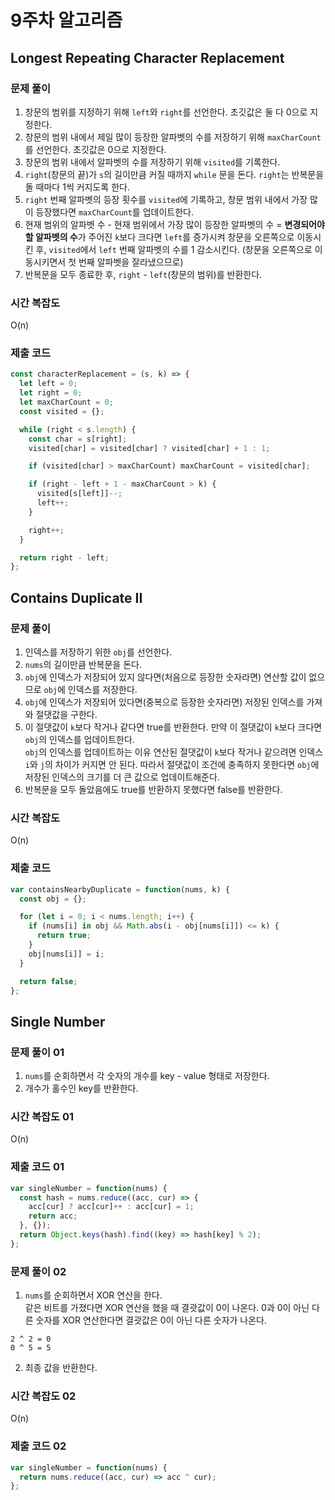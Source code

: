 # 9주차 알고리즘
## Longest Repeating Character Replacement
### 문제 풀이
1. 창문의 범위를 지정하기 위해 `left`와 `right`를 선언한다. 초깃값은 둘 다 0으로 지정한다.
2. 창문의 범위 내에서 제일 많이 등장한 알파벳의 수를 저장하기 위해 `maxCharCount`를 선언한다. 초깃값은 0으로 지정한다.
3. 창문의 범위 내에서 알파벳의 수를 저장하기 위해 `visited`를 기록한다.
4. `right`(창문의 끝)가 `s`의 길이만큼 커질 때까지 `while` 문을 돈다. `right`는 반복문을 돌 때마다 1씩 커지도록 한다.
5. `right` 번째 알파벳의 등장 횟수를 `visited`에 기록하고, 창문 범위 내에서 가장 많이 등장했다면 `maxCharCount`를 업데이트한다.
6. 현재 범위의 알파벳 수 - 현재 범위에서 가장 많이 등장한 알파벳의 수 = **변경되어야 할 알파벳의 수**가 주어진 `k`보다 크다면 `left`를 증가시켜 창문을 오른쪽으로 이동시킨 후, `visited`에서 `left` 번째 알파벳의 수를 1 감소시킨다. (창문을 오른쪽으로 이동시키면서 첫 번째 알파벳을 잘라냈으므로)
7. 반복문을 모두 종료한 후, `right` - `left`(창문의 범위)를 반환한다.

### 시간 복잡도
O(n)

### 제출 코드
```javascript
const characterReplacement = (s, k) => {
  let left = 0;
  let right = 0;
  let maxCharCount = 0;
  const visited = {};

  while (right < s.length) {
    const char = s[right];
    visited[char] = visited[char] ? visited[char] + 1 : 1;

    if (visited[char] > maxCharCount) maxCharCount = visited[char];

    if (right - left + 1 - maxCharCount > k) {
      visited[s[left]]--;
      left++;
    }

    right++;
  }

  return right - left;
};
```

## Contains Duplicate II
### 문제 풀이
1. 인덱스를 저장하기 위한 `obj`를 선언한다.
2. `nums`의 길이만큼 반복문을 돈다.
3. `obj`에 인덱스가 저장되어 있지 않다면(처음으로 등장한 숫자라면) 연산할 값이 없으므로 `obj`에 인덱스를 저장한다.
4. `obj`에 인덱스가 저장되어 있다면(중복으로 등장한 숫자라면) 저장된 인덱스를 가져와 절댓값을 구한다.
5. 이 절댓값이 `k`보다 작거나 같다면 true를 반환한다. 만약 이 절댓값이 `k`보다 크다면 `obj`의 인덱스를 업데이트한다.  
   `obj`의 인덱스를 업데이트하는 이유 연산된 절댓값이 `k`보다 작거나 같으려면 인덱스 `i`와 `j`의 차이가 커지면 안 된다. 따라서 절댓값이 조건에 충족하지 못한다면 `obj`에 저장된 인덱스의 크기를 더 큰 값으로 업데이트해준다.
6. 반복문을 모두 돌았음에도 true를 반환하지 못했다면 false를 반환한다.

### 시간 복잡도
O(n)

### 제출 코드
```javascript
var containsNearbyDuplicate = function(nums, k) {
  const obj = {};

  for (let i = 0; i < nums.length; i++) {
    if (nums[i] in obj && Math.abs(i - obj[nums[i]]) <= k) {
      return true;
    }
    obj[nums[i]] = i;
  }

  return false;
};
```

## Single Number
### 문제 풀이 01
1. `nums`를 순회하면서 각 숫자의 개수를 key - value 형태로 저장한다.
2. 개수가 홀수인 key를 반환한다.

### 시간 복잡도 01
O(n)

### 제출 코드 01
```javascript
var singleNumber = function(nums) {
  const hash = nums.reduce((acc, cur) => {
    acc[cur] ? acc[cur]++ : acc[cur] = 1;
    return acc;
  }, {});
  return Object.keys(hash).find((key) => hash[key] % 2);
};
```

### 문제 풀이 02
1. `nums`를 순회하면서 XOR 연산을 한다.  
   같은 비트를 가졌다면 XOR 연산을 했을 때 결괏값이 0이 나온다. 0과 0이 아닌 다른 숫자를 XOR 연산한다면 결괏값은 0이 아닌 다른 숫자가 나온다.
  ```
  2 ^ 2 = 0
  0 ^ 5 = 5
  ```
2. 최종 값을 반환한다.

### 시간 복잡도 02
O(n)

### 제출 코드 02
```javascript
var singleNumber = function(nums) {
  return nums.reduce((acc, cur) => acc ^ cur);
};
```
